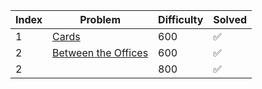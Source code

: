 | Index | Problem | Difficulty | Solved |
| --- | --- | --- | --- |
| 1 | [Cards](https://codeforces.com/problemset/problem/1220/A) | 600 | ✅ |
| 2 | [Between the Offices](https://codeforces.com/problemset/problem/867/A) | 600 | ✅ |
| 2 | []() | 800 | ✅ |

